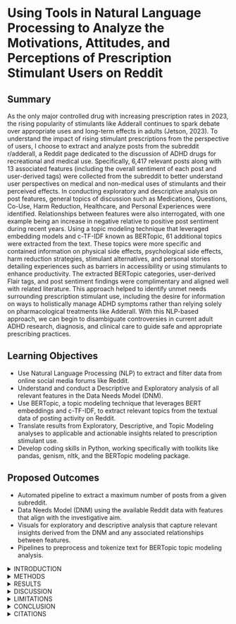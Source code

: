 # Using Tools in Natural Language Processing to Analyze the Motivations, Attitudes, and Perceptions of Prescription Stimulant Users on Reddit

## Summary

As the only major controlled drug with increasing prescription rates in 2023, the rising popularity of stimulants like Adderall continues to spark debate over appropriate uses and long-term effects in adults (Jetson, 2023). To understand the impact of rising stimulant prescriptions from the perspective of users, I choose to extract and analyze posts from the subreddit r/adderall, a Reddit page dedicated to the discussion of ADHD drugs for recreational and medical use. Specifically, 6,417 relevant posts along with 13 associated features (including the overall sentiment of each post and user-derived tags) were collected from the subreddit to better understand user perspectives on medical and non-medical uses of stimulants and their perceived effects. In conducting exploratory and descriptive analysis on post features, general topics of discussion such as Medications, Questions, Co-Use, Harm Reduction, Healthcare, and Personal Experiences were identified. Relationships between features were also interrogated, with one example being an increase in negative relative to positive post sentiment during recent years. Using a topic modeling technique that leveraged embedding models and c-TF-IDF known as BERTopic, 61 additional topics were extracted from the text. These topics were more specific and contained information on physical side effects, psychological side effects, harm reduction strategies, stimulant alternatives, and personal stories detailing experiences such as barriers in accessibility or using stimulants to enhance productivity. The extracted BERTopic categories, user-derived Flair tags, and post sentiment findings were complimentary and aligned well with related literature. This approach helped to identify unmet needs surrounding prescription stimulant use, including the desire for information on ways to holistically manage ADHD symptoms rather than relying solely on pharmacological treatments like Adderall. With this NLP-based approach, we can begin to disambiguate controversies in current adult ADHD research, diagnosis, and clinical care to guide safe and appropriate prescribing practices.

## Learning Objectives

* Use Natural Language Processing (NLP) to extract and filter data from online social media forums like Reddit.
* Understand and conduct a Descriptive and Exploratory analysis of all relevant features in the Data Needs Model (DNM).
* Use BERTopic, a topic modeling technique that leverages BERT embeddings and c-TF-IDF, to extract relevant topics from the textual data of posting activity on Reddit.
* Translate results from Exploratory, Descriptive, and Topic Modeling analyses to applicable and actionable insights related to prescription stimulant use.
* Develop coding skills in Python, working specifically with toolkits like pandas, genism, nltk, and the BERTopic modeling package. 

## Proposed Outcomes

* Automated pipeline to extract a maximum number of posts from a given subreddit.
* Data Needs Model (DNM) using the available Reddit data with features that align with the investigative aim.
* Visuals for exploratory and descriptive analysis that capture relevant insights derived from the DNM and any associated relationships between features. 
* Pipelines to preprocess and tokenize text for BERTopic topic modeling analysis.

<details>

<summary>INTRODUCTION</summary>

With the capacity to stimulate the central nervous system and cause excitation, elevated mood, and increased alertness, prescription stimulant use is expanding. While prescription stimulants can be used to enhance cognitive performance, suppress appetite for weight loss, or alleviate conditions like Attention Deficit Hyperactivity Disorder (ADHD) and narcolepsy, they also have the potential for non-medical use and abuse (Favrod-Coune, 2010). The rise of prescription stimulants for non-medical use is particularly apparent in college settings, where 61.7% report diverting their stimulant prescriptions and 36% believe stimulants like Adderall, are “not harmful” and can “make them smarter” (DeSantis, 2010). Though these accounts along with rising prescription rates have raised some alarm in the wake of a devastating opioid crisis, a protracted controversy surrounding the use and impact of these stimulants remains. On the other side of this debate, studies point to the high efficacy of stimulants when prescribed properly and interpret the rise in prescription rates as correcting for the underdiagnosis of conditions like ADHD (Abdelnour, 2022). Regardless of which interpretation is accurate, it is clear that prescription stimulant use is on the rise, increasing by 70% between 2011 and 2021 (Kim, 2023). 
	To better understand the impact of this rise, information from medical and non-medical users of stimulants is essential. However, since many are reluctant to divulge accounts of non-medical stimulant use due to stigma and legality issues, this kind of data is increasingly difficult to obtain. With surveys reporting the number of non-medical stimulant users on college campuses to be anywhere from 5% to 35%, alternative data sources are needed to help narrow this wide interval (Robitaille, 2018). As a quasi-anonymous and supportive space for users to divulge personal struggles or socially stigmatized experiences, social media sites like Reddit provide one possible solution to this data problem. With a 44% growth since 2020, Reddit has over 52 million daily active users, making it the 9th most popular social media app in the US with over 25% of US adults using the site (Dean, 2023). Reddit’s popularity is due in part to its subreddit structure which allows users to create separate groups known as subreddits based on shared interest or experience. The subreddit “r/adderall” was created on April 3, 2010, and is described as “a subreddit dedicated to discussing ADHD drugs for both recreational and medical uses” (Reddit Metrics, 2018). The explicit reference to both “recreational and medical use” combined with encouragement to post authentic and personally relevant experiences with stimulants provides a rich setting for the collection of insightful data. Furthermore, r/adderall has experienced a huge surge in membership since its creation which parallels the growing rate of stimulant use, rising from 14,960 in 2015 to 115,953 in 2023 (Robitaille, 2018). The personal and largely candid perspectives that posts from this subreddit provide make it an ideal source of information from which to investigate the different perspectives of stimulant users as well as their overall attitude and perception of effects. 
	With the rise of Natural Language Processing (NLP) tools, it is also becoming increasingly possible to extract themes, patterns, and sentiment from large corpora of text in relatively short periods of time. While transformer embeddings and clustering algorithms allow for the unsupervised extraction of relevant topics from unstructured text, tools like Valence Aware Dictionary and sEntiment Reasoner (VADAR) and Linguistic Inquiry and Word Count (LIWC) provide insight into the sentiment associated with each phrase or overall topic. Using NLP tools to uncover major themes, patterns, and sentiments from user activity in the r/adderall subreddit, firsthand perspectives on stimulant use and effects can be extracted to reveal novel insights. In identifying themes and associated sentiments surrounding medical and non-medical use of prescription stimulants, a more comprehensive picture of stimulant use can be created to inform next steps and identify areas requiring further investigation.

### History of Prescription Stimulants & Uses

When looking at the most common medical use cases for prescription stimulants, a study done by the Washington State Department of Health found that nearly 90% of all FDA-approved prescriptions (dispensed from 2012-2022) were used for ADHD treatment. Other medical uses, which together made up around 10% of cases, included sleep-wake disorders like narcolepsy and weight loss (Jetson, 2023). To understand how prescription stimulants became so commonly linked with ADHD, I conducted a brief literature search on reviews examining the history of prescription stimulants in conjunction with ADHD. In the early 1900s, most people did not accept ADHD as an actual disorder, claiming instead that it was an “abnormal defect” of moral control that described “high-grade feeble-minded” children (Martinez-Badia, 2015). However, in 1937, Charles Bradley accidentally discovered the potential use of Benzedrine (one of the first synthesized amphetamine stimulants) upon noticing that, rather than helping with this initial goal to alleviate headaches, it helped children instead with behavior and school performance (Bradley, 1937). Although ADHD was not recognized yet as a disorder (known then as “hyperkinetic impulsivity”), this finding set off the first wave of interest in stimulants, beginning with Adderall’s synthesis in 1960 and continuing with the discovery of Ritalin (the first methylphenidate stimulant) for “emotionally disturbed children” in 1963 (Conners, 1963). In response to the rising popularity of stimulants and their efficacy in alleviating ADHD symptoms, the Diagnostic and Statistical Manual (DSM) partially recognized ADHD for the first time as “disorders of hyperkinetic reaction of childhood or adolescence and organic brain syndrome” (2nd ed.; DSM–II; American Psychiatric Association, 1968). This acknowledgment would spark some of the first controversy around stimulants for the treatment of ADHD, with reports of heavily medicated school children invoking a worried skepticism that culminated in the Comprehensive Drug Abuse Prevention and Control Act of 1971, making stimulants like Ritalin and Adderall Schedule II drugs (Gabay, 2013). As the battle between skeptics and advocates continued, treatment for ADHD has become more and more widespread, although an updated American Academy of Pediatrics (AAP) cautioned that prescription stimulants should be combined “with appropriate management of a child’s environment and curriculum” (Colson, 1997). Since then, several popular prescription stimulants have risen in popularity and are described in more detail in Table 1. 

<img src="images/table1.png?raw=true"/>

While many other medications contain the same active ingredients as those listed in Table 1, this investigation will focus on the four most popular prescription stimulant medications, including Adderall XR, Adderall IR, Vyvanse, and Ritalin. 

### Attention Deficit Hyperactivity Disorder (ADHD)

With ADHD as the driving force behind most stimulant prescriptions, it’s important to understand its prevalence and history within the general population. As a common neurodevelopmental disorder, ADHD occurs in approximately 5-7.2% of children and 2.5-6.7% of adults, serving as a possible precursor to psychiatric conditions like depression anxiety or addiction as well as conditions like obesity (Sibley, 2023; Abdelnour, 2022). Like the rise in stimulant prescriptions, the prevalence of ADHD diagnoses has grown, rising from 6.1% to 10.2% from 1997 to 2016 according to national population surveys (Abdelnour, 2022). While some worry that ADHD is over-diagnosed and consequently over-prescribed, studies have shown that those who struggle with ADHD are helped immensely by prescription stimulants which are effective in up to 70% of cases (Jensen, 2007).

### Research on Adult ADHD

It’s also important to note ADHD’s gradual transition from a childhood and adolescent disorder to a lifelong condition which requires a separate set of treatment protocols given that adult care is very different from pediatric care. Unfortunately, knowledge about and support for research on adult ADHD is lagging with just under 5.5 million in active funding compared to the 42 million in funding for pediatric ADHD. Compared to depression which has only a slightly higher population prevalence than ADHD, research funds for depression are greater by nearly 10-fold (Sibley, 2023). Together, these findings suggest that adult ADHD requires additional research and funding to inform treatment using both pharmacological and non-pharmacological approaches. The growing recognition of ADHD in adults in conjunction with prescription increases raise questions about current adult ADHD research, diagnosis, and clinical care. The development of clinical recommendations for clinicians to better diagnose and treat adults with ADHD as well as guidelines for patients to manage ADHD symptoms will be critical in guiding safe and appropriate prescribing. 

### Non-Medical Uses of Prescription Stimulants

While cases of non-medical prescription stimulant use had prompted some research in the past, a 2016 paper covered by various popular news agencies played a major role in bringing these concerns to light and inspiring additional research. In this paper, emergency room data from 2006-2011 suggested that emergency department visits related to prescription stimulant use in adults increased markedly despite prescription trends remaining the same. Specifically, non-medical use increased by 67% and associated ED visits went up by 156% in adults. Furthermore, the primary source of these stimulants seemed to be coming from friends or relatives, suggesting that prescribed stimulants were often diverted (Chen, 2016). Indeed, many college-age students report diverting prescribed medications, with around half diverting their prescriptions according to one study (Kinnman, 2017). When examining the motivations for these diversions, studies suggest that students tend to overestimate the cognitive benefits of stimulants while underestimating or discounting risks, believing that prescription stimulants are much safer than illicit drugs (Kinnman, 2017; DeSantis, 2010; Lueck, 2020). College students often report using prescription stimulants to help meet specific academic standards and demands, believing stimulants increase concentration and alertness, and also help with studying (Lueck, 2020). There are a few papers that attempted to measure the impact of stimulants on cognitive function and problem-solving capabilities of medically prescribed and non-prescribed participants. In one randomized double-blinded trial conducted on non-prescribed users, researchers found that prescription stimulants increased motivation to perform a given task but often decreased the quality of effort when executing the task (Bowman, 2023). The underestimation of risk combined with conflicting points on the benefits of Adderall for focus motivates the need for a better understanding of user perspective and experience to inform appropriate care.

### Reported Side-Effects of Prescription Stimulants

Compared to cocaine or methamphetamine, the kinetics of amphetamine stimulants are less rewarding because they have a slower rate of reuptake in the brain (Heal, 2013). However, long-term use of stimulants, even when prescribed by a doctor, can lead to tolerance which requires higher or more frequent doses and increases the potential for substance abuse. If addiction to prescription stimulants occurs, a person may be vulnerable to symptoms like fatigue, depression, and sleep problems in the case of withdrawal (National Institute on Drug Abuse, 2018). In 2007, warning labels on prescription stimulant medications for ADHD were also updated to include risks for adverse cardiovascular events and psychiatric symptoms like delusional thinking or mania (U.S Food and Drug Administration, 2011). Indeed, a fair number of articles have reported adverse cardiovascular events, particularly in adults (Lewares, 2023; Tadrous, 2021; Sichilima, 2009; Torres-Acosta, 2020). Adderall XR was even withdrawn from the Canadian market in February of 2005 due to concerns of possible cardiotoxicity and cerebral vascular events in a small number of individuals who had taken the medication (Cheng, 2007). After appealing the decision, the committee concluded it was “biologically plausible” that stimulants increased the risk of adverse cardiovascular events, but methodologically weak analyses and inconclusive proof suggested that it should be reinstated on the market with a revised cautionary label (Kondro, 2005). While there are many side effects associated with these prescription stimulants, the most common include decreased appetite, trouble sleeping, and headaches (Fredriksen, 2014). Depression or anxiety can also result in cases of addiction along with psychosis, anger, paranoia, and gastrointestinal issues. Behavioral therapies can be effective not only in helping people stop abusing stimulants but also in managing ongoing prescription use and associated side effects (National Institute on Drug Abuse, 2018). 

### Recent Trends in Prescription Stimulant Use

Along with a brief history, medical and non-medical uses, and side effects of prescription stimulants, it's important to understand how documented prescription stimulant use has changed over time and whether specific demographic groups are affected. While it is difficult to find data to track the activity of non-medical stimulant users, the CDC analyzed MarketScan commercial claims to describe trends in prescription stimulant fills before and during the COVID-19 pandemic (2016-2021). In their report, the CDC noted that the percentage of enrollees with one or more prescription stimulant fills increased from 3.6% in 2016 to 4.1% in 2021. However, from 2020-2021, the percentage of females aged 15-44 and males aged 25-44 with prescription stimulant fills increased by more than 10% (Danielson, 2023). Since most of these prescriptions were matched with ADHD diagnosis codes, the CDC discussed a few different theories that could explain this phenomenon. The first explanation centered around the historical and incorrect definition of ADHD being a childhood disorder that was more common among boys. Now that ADHD is increasingly being recognized as a lifelong condition that might be underdiagnosed and undertreated in both girls and young adults, these changes may have contributed to the steady rise and spike in stimulant prescriptions during 2021. Another theory emphasizes the COVID-19 pandemic which may have exacerbated ADHD symptoms due to associated stress, depression, and/or anxiety. The increase in prescriptions and diagnoses could also be partially due to the expansion of telehealth services during the COVID-19 pandemic which were given a temporary allowance to prescribe virtually, making it much easier for people to obtain prescription stimulants (Prescribing controlled substances via telehealth, 2023).  In October of 2022, the U.S. Food and Drug Administration (FDA) formally announced a shortage of Adderall with very little explanation and a massive gap in available manufacturing reporting information (Weiss, 2023). This ongoing shortage combined with the 2021 surge in prescription rates and controversy over use cases motivates the need to understand user perspectives surrounding medical and non-medical uses and the impact of prescription stimulants. 

</details>

<details>

<summary>METHODS</summary>

### Data Needs Model

Following a Data Quality (DQ) assessment framework proposed by Diaz et al. (2019), my aim to identify major themes and associated sentiments in the subreddit r/adderall was mapped to an analytical design. Specifically, all extractable measures available through the Reddit API were examined to determine whether they could be used to answer my research question. Based on this analysis, a Data Needs Model (DNM) was developed that incorporated features that were relevant to my investigative aim and defined an ideal dataset. While the process of constructing the DNM was iterative based on the quality and quantity of extracted data, it created a systematic process from which the data could be saved to an accessible tabular format. During the process of defining the DNM, the format was designed to be in 3rd normal form (Tidy Data) which meant that each variable was in one column only, each observation was in its separate row, and related variables could be linked together. The finalized version of the DNM was a single table with each row representing a given post and each column representing the extracted feature of a given post. The name of each feature along with its data type and description is given in Table 2 below.

<img src="images/table2.png?raw=true"/>

The final DNM design given above was produced only after many iterations and some of the included variables were added later after preprocessing. As one example, the “Sentiment” feature was created after data extraction/filtering by applying the VADER sentiment analysis tool in Python to the “Text” feature. The “Rising,” “Top,” “New,” “Controversial,” and “Hot” features on the other hand were all sorting categories required by the Python Reddit API Wrapper (PRAW) to extract posts from the r/adderall subreddit. Figure 1 given below shows the layout of these features on a webpage. 

<img src="images/figure1.png?raw=true"/>

On the right-hand side of Figure 1, a description of the subreddit is posted along with the name of the subreddit (r/adderall), the total number of members (~116,000), and the number of members currently online (66). On the left-hand side of the page, users can view posts and affiliated comments which can be sorted according to the five different sorting categories: top posts, new posts, rising posts, hot posts, and controversial posts. When a user clicks on a given post, they have the option to give the post an “upvote” (like) or a “downvote” (dislike). Posts with a higher ratio of upvotes to downvotes are more likely to become ‘top’, ‘hot’, or ‘rising’ posts while posts with a mixture of upvotes and downvotes are more likely to be labeled as ‘controversial.’ Posts can also be sorted according to the date posted using the ‘new’ filter. While each post has a ‘text’ attribute (a longer description that makes up the main content), Reddit provides an optional feature for posts to be tagged with an attribute known as a Flair. Similar to a hashtag, a flair is a category that the user creates to describe their post. Examples of flairs include Questions, Announcements, Healthcare, or a specific medication (eg Adderall, Ritalin, Vyvanse… etc.). 

Using PRAW, features were extracted from each post based on the DNM requirements and saved to a tabular format using pandas. Because Reddit sets a limit on the number of extractable posts, only the top 1000 posts from each of the five sorting categories (top, rising, hot, controversial, new) were saved. Since subreddits are also monitored by moderators who can remove offensive or unrelated posts, the number of posts extracted from each sorting category was less than 1000 and resulted in a total of 1,992 extracted posts once duplicates were filtered. To more posts for topic analysis, I discovered a keyword search function on the API which I used to extract an additional 5,260 posts by filtering for the maximum number of posts containing the top 1-200 most common dictionary words. In total, this search process resulted in 6,452 posts which were used for further descriptive, exploratory, and BERTopic analyses.

After the data was successfully extracted, descriptive analysis was conducted on each feature to assess data quality, filter any unrelated posts, and iteratively improve the DNM design to inform next steps in topic modeling and sentiment analysis. Using the vaderSentiment SentimentIntensityAnalyzer tool in Python, the overall sentiment was calculated for each post text and added to the DNM as an additional feature (see Table 1). Exploratory analysis was also conducted to interrogate any pertinent relationships between features in the DNM. 

Before performing topic analysis, the text underwent preprocessing which consisted of four major steps: cleaning (to remove punctuation, newline characters, etc.), tokenization (breaking down sentences), removal of stop words, and lemmatization. Once preprocessing was completed, I used a topic modeling Python library known as BERTopic to identify topics from the preprocessed text of posts. Combining both transformer embeddings and clustering model algorithms, BERTopic finds a vector representation for each post (known as an embedding) and then uses UMAP dimensionality reduction to maintain the local and global structure of the data while also reducing dimensionality and clustering embeddings. After assigning each post in the set to a cluster, it then retrieves the topic representation using a class-based TF-IDF (c-TF-IDF) where it selects words with the highest c-TF-IDF score to represent that given topic. While many different tools can be used to perform topic analysis in unstructured textual data, BERTopic was selected because it had significantly more success at identifying semantically relevant topics in social media data than other methods like Latent Dirichlet Allocation (LDA). Its ability to increase the coherence among terms for the same topic while removing irrelevant terms and increase the topic representation by removing synonyms and variations of the same word allows it to perform well on the Reddit dataset. 
Using the default BERTopic model parameters (n_neighbors=15, n_components=5, min_dist=0, metric=’cosine’, random_state=100), a UMAP model and BERTopic model were initiated and run using the preprocessed text of each post. Once major groupings were identified, I compared these results to the themes identified through the ‘Topic’ and ‘Flair’ features and also to the findings gleaned from my review of the literature to ensure proper evaluation. I also read keywords and subsets of posts from each topic to better understand what distinguished a given topic and labeled topics accordingly.

</details>

<details>

<summary>RESULTS</summary>

### Descriptive & Exploratory Analysis

Once the raw data was extracted via DNM specifications and converted to tabular format, each feature was examined, visualized, and filtered. With the aim of understanding and categorizing the experiences of individuals using stimulants for medical and non-medical purposes, some questions that guided the descriptive and exploratory portion of the analysis are listed below.

* How many authors are active in the data and how often do they post? How often do users engage with posts via commenting and how do users react (likes vs dislikes)? Are these reactions correlated with sentiment?
* What are the major categories among posts tagged with user-labeled Flairs? Is there a correlation between specific categories and the number of comments, year, sentiment, or likes/dislikes?

### Flair and Topic Features

The “Flair” feature was important to this analysis because it provided information on the alleged category of the given post. While some posts did not have a Flair tag, posts that did could be analyzed to determine how users chose to categorize the content of their posts. Serving as a partial proxy for a post theme, Flairs were compared to topics identified via BERTopic during evaluation to identify any overlapping topics. The Flair feature also made it easier to identify and filter any posts with categories that were unrelated to the investigative aim. For example, Flairs related to Humor/Entertainment (e.g. Joke, Humor, Dick Measuring Contest, Fuck No) or general posting rules (e.g. Megathread) are irrelevant and were therefore removed, leaving 6,417 out of 6,452 posts remaining. In this filtered set, 670 were not assigned a Flair (labeled as “Other”) while the remaining 5,747 were tagged with 1 out of 30 possible Flair categories created by users. During a qualitative analysis of posts within each Flair category, I discovered that many Flairs were similar to one another and could be combined into a broader category. As one example, the Flairs “Rave,” “Rant,” and “Too Personal” all contained detailed descriptions of user experiences with stimulants, leading me to condense them into a broader topic which I labeled “Personal_Experiences.” After repeating this process for each Flair, I was left with 10 broader categories which were added to the DNM as the “Topic” feature. The relationship between Flairs and Topxics along with the number of posts in each category is given in Table 3. 

<img src="images/table3.png?raw=true"/>

While the Topic and Flair categories help provide a general overview of user discussion, for example, asking questions or inquiring about healthcare, it is difficult to extract insightful information due to the broadness of the categories. Furthermore, the significant number of posts not tagged with Flairs limits the generalizability of topic categories and makes further thematic analysis like BERTopic and dimensionality reduction necessary. Despite these limitations, topics like “Co_Use,” “Harm_Reduction,” “Personal_Experience” “Healthcare,” and “Supplementation” do yield more unique and specific insights into user perspectives. Based on these topics, I concluded that many users are interested in supplementation, are using other substances along with stimulants, have questions and/or comments on healthcare, are eager to tell their personal stories, and are interested in lessening the negative consequences associated with stimulant use. Many posts have also been tagged as questions, suggesting that users are often coming to the site for advice or input. As the Topic category with the most posts, I found the Medication category particularly interesting because it contained so many different references to medications besides Adderall. However, when plotting the frequency of each medication type as shown in Figure 2, I noticed that 6/10 medications were tagged in less than 5 posts (with over half referencing only 1 post), while only 3 medications had a post count over 100. This suggests that, while some users are interested in learning about different brands of stimulants, the majority are interested in Adderall XR, Adderall IR, and Vyvanse.  

<img src="images/figure2.png?raw=true"/>

Since IR (an immediate-release form lasting 5-8 hours) and XR (an extended-release form lasting 10-12 hours) are often interchanged when clinicians are experimenting with prescription doses for a given patient, the distinction between the two makes sense. There is also speculation that, because Adderall IR has a quicker mechanism of action and lasts for a shorter amount of time, it is easier to abuse which would be interesting to check when comparing topics and sentiments between the two groups (Swanson, 2005). The popularity of the “Vyvanse” Flair also makes sense given that Vyvanse uses lisdexamfetamine as a prodrug which means it must get converted to an active form in the body before having any effects, reducing side effects while also lasting for a longer period of time (Goodman, 2010). Vyvanse is also one of the few FDA-approved drugs for the treatment of moderate to severe Binge Eating Disorder (BED) which, given the rise in disordered eating, aligns with current events (Fornaro, 2016). Checking for topics associated with disordered eating in downstream analyses would provide more insight into this hypothesis and will be discussed in later sections. 

### Sorting Category Features (Top, Rising, Controversial, New, Hot)
To understand the distribution of sorting categories among posts, I used Python to count the number of posts that contained every possible combination of sorting categories (with 5 categories, there were 2^5=32 possible combinations). While some posts contained only one sorting category, for example, 160 posts contained the Controversial category only while 26 contained the Top category only, the vast majority (6,318 posts total) contained combinations categories. The most popular of these combinations were posts that were both Rising and Controversial (1,089) and posts that contained all five of the sorting categories (3,675). Since over half contained all five sorting categories, I concluded that this feature may not be the best way to distinguish between the content of posts. However, I did find it interesting that the Controversial category was the most popular sorting category and was commonly combined with the Rising category, indicating that recently popular discussion was often mixed in terms of post reactions and opinions on a given topic. For a detailed breakdown of each combination of categories and post frequencies, see Appendix A.

### Date and Author Features 
To understand the distribution of authors among extracted posts, I was curious to see how many authors had recurrent posting activity, possibly indicating a stronger social network as opposed to one-time comments or questions. Since the number of unique authors in the set of 6,417 posts was 4,546, I concluded that, while some authors posted more than once, the majority of users were one-time posters. For the authors that did post more than once, I plotted the distribution of their posts (shown in Figure 3 below) and found that most authors posting more than once did so 2-4 times (712 authors) while only 71 authors posted over 5 times (though the maximum posts made by one author was 37). 

<img src="images/figure3.png?raw=true"/>

While it would be interesting to construct timelines for authors who did post a significant number of times (say over 20), the main takeaway indicated that the activity was more geared towards quick, one-time interactions between users.  
When looking at the distribution of dates for each post, I hypothesized that the number of posts would increase with the recency of the year due to the higher availability of new posts and Reddit growth. However, while the distribution of posts by year (Figure 4) shows a large and sustained increase in activity after 2015, the most significant peak in activity was the spike in 2020, after which there seems to be a sharp and sustained decrease from 2021-2023.

<img src="images/figure4.png?raw=true"/>

The rise in discussion after 2015 could be due to the increase in publicity after the Chen et al. (2016) study which documented the rise in Adderall-related ER visits and was reported by several popular media sources like NPR. The peak in 2020 is also supported by Reddit growth statistics which document a large jump from 36 million daily active users in 2019-2020 to 52 million in 2020-2021 (Turner, 2022). With the COVID-19 pandemic shutting down most in-person activities, many people spent more time on social media during the lockdown, which may explain the sharp peak in activity (Cho, 2023). Another possible explanation could be the rampant rise in stimulant prescriptions during 2020-2021, reported by the CDC to be 10% from 2020 to 2021 (Danielson, 2023). 

### UpVotes and Sentiment Features 
Since the Upvotes feature measured the ratio of post likes to dislikes while Sentiment quantified the overall positivity, negativity, or neutrality of a given post, both features were helpful in understanding the attitudes of users and could be visualized by Year or by Topic. In looking at the ratio of upvotes to downvotes in each post, the distribution in Figure 5 indicates that the majority contain upvotes only (ratio=1), suggesting that most posts were received well by the subreddit community. However, a small number of posts (around 200) contained mixed ratios of upvotes to downvotes (ratio=0.5-0.6), suggesting that there is some disagreement on the information presented in the subreddit. However, because this number is small compared to the posts with a ratio of 1, I concluded that these posts did not undermine the analysis and could be included in the results. In future work however, it would be interesting to investigate whether posts with a mixed number of upvotes and downvotes discussed different topics, indicating specific points of controversy within the thread.

<img src="images/figure5.png?raw=true"/>

Like the upvote feature, there were significantly more posts with positive sentiment (above 0) than negative sentiment (below 0). However, the spread of sentiment values was much wider than the spread of upvote ratios (Figure 6), and a large portion of posts contained neither positive nor negative leaning sentiment. Since questions and informational posts are often more neutral in terms of sentiment, along with personal stories which tend to include a range of emotional language, this could explain the large number of posts with neutral sentiment. 

<img src="images/figure6.png?raw=true"/>

When looking at the negative and positive sentiment distribution within each Topic category as shown in Figure 7, there do not seem to be any large differences since, for the most part, the ratio of positive to negative sentiment is around 3-1 regardless of the Topic category. However, topics where the ratio is closer to 2-1 were “Personal Experience,” “Harm Reduction,” “Healthcare,” and “Co_Use” suggesting that these topics might have slightly more associated negative sentiment. 

<img src="images/figure7.png?raw=true"/>

Looking at the proportion of negative to positive sentiment by year (Figure 8), I was struck by the fact that the year 2023 had one of the lowest proportions of positive relative to negative sentiment compared to past years. One possible reason for this could be due to the Adderall shortage, first announced by the FDA in the fall of 2022. As the shortage continues over a year later, surveys have indicated that many patients struggle to fill prescriptions, illustrating a direct consequence of the shortage and also a growing black market online (Weiss, 2023). With these relatively new barriers to access, it makes sense that discussion would contain more dissatisfaction and negativity. 

<img src="images/figure8.png?raw=true"/>

### Comments Feature
The final relevant feature aside from the text of the extracted post (explored during BERTopic analysis) was the total number of comments made on a given post. My assumption was that a greater number of comments would indicate greater interest in a given Topic. The distribution of Comments is given in the Figure 9 boxplot and suggests that, while the average total number of comments is only around 18, there is a relatively large number of posts with comments residing far outside the interquartile range and skewing the plot. This large subset of posts with an unusually high number of comments could indicate that the content in these posts sparked particularly prominent discussion and should be investigated further. 

<img src="images/figure9.png?raw=true"/>

### BERTopic Modeling Analysis
Using the BERTopic parameters described in the methods section, 61 topics were extracted from the set of 6,417 posts. Because there is already a feature in the DNM that I have referred to as the Topic feature, I will refer to these topics moving forward as “BERTopic topics” to distinguish between the two. When BERTopic was run on the preprocessed dataset, it generated a set of BERTopic topics where each topic was distinguished by a list of its most relevant terms (Appendix B). For each post, BERTopic generates probabilities of that post belonging to each of the generated BERTopic topics. For example, a post could have a 20% chance of belonging to BERTopic topic 1, a 10% chance of belonging to BERTopic topic 10, and an 80% chance of belonging to BERTopic topic 3. Based on these probabilities, BERTopic selects the most likely candidate which, using the previous example, would be topic 3 (with the highest probability). With this process, some posts were categorized as “outliers” because they did not seem to fit any of the generated topic labels. In the analysis, 2,968 out of the 6,417 posts were never assigned a topic and were therefore considered to be outliers. To investigate this phenomenon, I compared the number of posts in the BERTopic categorized vs uncategorized data to the post frequency for each of the 10 Topic categories. This comparison is given in Figure 10 with blue bars denoting the posts that were categorized into 1 of 61 BERTopic topics and orange bars denoting the posts that were not categorized into any BERTopic topic. 

<img src="images/figure10.png?raw=true"/>

From this plot, we can see that the number of posts in each Topic were comparable between categorized and uncategorized data, suggesting that no Topic category was ignored during the BERTopic analysis. Though the results would be more robust if all posts were categorized, I choose to continue with the analysis of the 3,449 categorized posts in the hopes that I would still be able to extract some specific insights into behavior that might not be otherwise attainable though Flair tags or literature searches.  
For the posts assigned to a BERTopic topic, I wanted to see which BERTopic topics were the largest and also whether any topics were skewed towards positive or negative sentiment. To visualize these properties across all BERTopic topics, I plotted the number of posts assigned to each topic (0-61) and colored each bar by the proportion of sentiment assigned to each post (red for negative and blue for positive), the results of which are shown in Figure 11.

<img src="images/figure11.png?raw=true"/>

The plot above indicates that BERTopic topics are ordered by the number of posts they represent, with BERTopic 0 representing the largest topic by far. While most topics have a roughly equal distribution of positive and negative sentiment, there were a few BERTopics topics with skewed sentiment proportions. BERTopic topics with higher levels of positive sentiment included topics 46, 59, 36, 12, and 13 while BERTopic topics with higher levels of negative sentiment included topics 55, 33, 16, 28, and 30. To understand the general content of these topics, I extracted the top keywords for each topic and recorded them in Table 4 below.

<img src="images/table4.png?raw=true"/>

Based on topic keywords which contained higher proportions of negative sentiment, it seemed like much of this negativity was related to unwanted side effects of Adderall. For example, headaches (topic 30) and dry mouth (topic 16) are both common negative side effects of stimulants. The literature also indicates cases of stimulants causing problems with blood circulation known as the Raynaud phenomenon which is supported by topic 28 (Dextroamphetamine And Amphetamine (Oral Route) Precautions, 2023). The BERTopic topic with the highest level of negative sentiment by far was topic 55 which seems to center around menstrual cycles, suggesting that stimulants may have a negative impact on women's reproductive health. Interestingly, the BERTopic with the highest proportion of positive sentiment centered around tyrosine, an amino acid that some speculate can be an effective alternative treatment for ADHD (Steenbergen, 2015). BERTopic Topic 12 was another positive topic that centered around the discussion of stimulant alternatives, in this case, supplements like magnesium or other vitamins. Other BERTopics Topics with high levels of positive sentiment included those discussing the use of stimulants for productivity (topic 59), the euphoric feelings induced by stimulants (topic 36), and the use of short breaks from stimulants to decrease tolerance (topic 13).
For a list of the top 10 keywords associated with each of the 61 BERTopic Topics, see Appendix C. Because so many topics were extracted, I chose to visualize intertopic distances to see if any overarching themes might relate groups of topics together. Based on these distances as shown in the plot below, I choose to categorize the 61 topics into 10 broader categories which I will refer to as Themes.

<img src="images/figure12.png?raw=true"/>

Within each theme, I manually labeled the set of contributing BERTopic topics to determine whether or not these groupings made sense and could be assigned an overarching label. The results of this manual annotation, including the label for each of the 10 themes along with a more detailed description of the included BERTopic topics are given in Table 5.

<img src="images/table5-1.png?raw=true"/>
<img src="images/table5-2.png?raw=true"/>

While some groupings make sense (e.g. Sleep Theme containing the two topics focusing on posts discussing falling asleep and dreaming on stimulants), there are others I would not have expected to be grouped together. For example, the first Group (General Effects) seemed unnecessarily large and could have been separated instead into “Co-Use,” “Discussion of Stimulant Types,” and “Side Effects.” I was also unsure of why BERTopic topic 31 (co-using with alcohol in Group 3) was not closer to the other topics discussing co-use in Group 1 (e.g. nicotine, caffeine…etc.). One possible reason behind these unexpected groupings could simply be the fact that later BERTopic topics (20-61) are much smaller than earlier topics (1-20) sometimes containing as few as 10 posts. Because these later topics refer to such a small number of posts, their content may be less relevant and should be considered with greater skepticism. 
To compare BERTopic topics with Topic feature categories, I visualized the distribution of BERTopic topics colored by the ten possible Topic categories (Figure 13) as shown below.

<img src="images/figure13.png?raw=true"/>

One group of topics that stood out from this plot were topics 6, 32, and 35 since most of their posts were also tagged with the Healthcare Topic category. When checking the keywords for these topics (see Appendix B), all three seemed to touch on a specific detail of obtaining prescription stimulants through the healthcare system. For example, while topic 6 focused on obtaining refills, topic 32 discussed costs and insurance coverage while topic 35 centered around the types of healthcare prescribers. The three topics also clustered together in the intertopic distance map (Figure 11) to form Group 6 which I labeled as the “Healthcare” Theme based on keywords and associated posts. The alignment of the Healthcare Topic category with specific BERTopics topics suggests that BERTopic assigned posts correctly and with semantic relevance. Posts with the Supplementation Topic category were also concentrated specifically in topics 12, 46, and 61 which, from looking at top keywords, contain words like magnesium, vitamin, supplement, oxide, cytomel, tyrosine, and arginine. Since most of these keywords are related to various forms of supplementation, I concluded that these topics also align well with the relevant Topic category (Supplementation). While the Medication Topic category was high in topic 0 which makes sense considering that topic 0 was centered specifically around the use of Vyvanse, I was surprised at how many BERTopic topics contained posts tagged with the Co-Use. Since only 243 of 5,747 tagged posts were tagged specifically with the Co-Use category (Table 3), its heavy representation in BERTopic categorized posts suggests the importance of co-use as a relevant theme in the data. 

</details>

<details>

<summary>DISCUSSION</summary>

The purpose of this investigation was to identify, uncover, and describe relevant themes, patterns, and sentiment in the subreddit r/adderall to better understand user perspectives around medical and non-medical stimulant use and effects. Using NLP, a total of 6,417 posts and associated features were extracted from the subreddit, some of which were tagged with user-labeled categories known as Flairs. 

From looking at the type and distribution of Flair categories, the majority of discussion seemed to be centered around specific medications, the most popular of which included Adderall XR, Adderall IR, Vyvanse, and Ritalin (Figure 2), along with general discussion and questions. Smaller but relevant topics of conversation included discussion around supplementation, harm reduction, co-use, personal stories, and navigating the healthcare system to obtain prescription stimulants (Table 3). Since most users posted less than 5 times with a median of 1 post, I concluded that the subreddit was geared more towards general one-time inquiries rather than repeated user interactions. However, because no comments were extracted for analysis, this claim is limited since users could have been more active in comments. There was also a small subset of users who posted on the forum many times, with the maximum number of posts made by one author reaching a total of 37 (Figure 3). While these authors were outliers in terms of posting, it would be interesting to construct activity timelines to see whether their posting content changed depending on the time and interactions with other users, similar to the timelines constructed in Sarker et al. (2022). 

When looking at the overall sentiment of each post by year (Figure 8), it was interesting to note that the most recent year (2023) had the highest proportion of negative sentiment relative to positive sentiment, possibly indicating a growing skepticism surrounding the use of prescription stimulants (Figure 8). This may have been affected by the Adderall shortage announced by the FDA in 2022 and continuing into 2023, making it more difficult for patients to fill prescriptions and fueling a growing black market demand (Weiss, 2023). These controversies and skepticism are highlighted when proportions of positive and negative sentiment are organized by Topic (Figure 7) which shows relatively high proportions of negative sentiment relative to positive sentiment (though there is still significantly more positive sentiment in all Topic categories). In any case, these findings suggest that user sentiment is relatively mixed with higher proportions of negative sentiment in more recent years.
Using BERTopic to conduct unsupervised topic analysis on the set of 6,417 posts, a total of 61 topics were extracted. Similar to the high number of posts tagged by Flairs as discussing medications, the largest topic extracted (topic 0) was centered specifically around the discussion of Vyvanse (Figure 11). Though Adderall is generally thought to be the most widely used and known stimulant brand, this finding suggests that Vyvanse is rising in popularity. With the COVID-19 pandemic profoundly impacting the prevalence of disordered eating, particularly for adolescents and young adults, Vyvanse’s popularity could be attributed to the surge in eating disorders since it is one of the few FDA-approved drugs for BED (Freizinger, 2022). The association between prescription stimulant use, nutrition, and disordered eating is explored in many of the extracted BERTopic topics where users frequently discuss weight loss, weight gain, binge eating, and appetite (topic 1) as well as discomfort in the stomach and bowel regions (topics 20, 43, and 47). With nutrition and disordered eating discussed in a significant number of posts, it would be valuable to explore the connection between prescription stimulants and healthy/disordered eating in more detail during future investigations. Many of these posts were also tagged as questions, suggesting that users were unsure of how to achieve healthy nutritional habits when taking prescription stimulants, something that could be incorporated into treatment. 

While many BERTopic topics focused on physical side effects which aligned well with the literature (including but not limited to headaches, joint pain, loss of circulation, dry mouth, and temperature fluctuations), the most prominent side effects centered around cardiovascular and heart rate concerns (topic 5). Cardiovascular risk has also been a topic of concern in the literature, with one 2012 review noting that, while 6/7 studies for children and adolescents did not show any association between stimulant use and adverse cardiovascular outcomes, 2/3 studies in adults did (Westover, 2012). In more recent findings, one cohort study of 6,457 older adults initiating stimulant use matched with adults who did not initiate stimulant use found stimulant users to be associated with a 40% increase in cardiovascular outcomes (Tadrous, 2021). These findings suggest not only that more safety guidelines should be discussed with adults seeking prescriptions for long-term use, but also that more research should be done to determine which specific populations are at greater risk. Some other important side effects that were discussed on the subreddit but minimally investigated in the literature included effects on menstrual cycle (topic 55), sex drive (topic 11), and sleep (topics 4 and 45). Since the effect of stimulants on sexual health has only recently been investigated in the literature, with Aliakbari et al. (2022) reporting that long-term use of Ritalin can have negative effects on sperm parameters, more detailed investigation into these topics will be helpful in informing patient-centered solutions and improving health outcomes. 

Some interesting comparisons can be made when considering those BERTopic topics focused on obtaining prescription stimulants within the healthcare system versus those discussing alternative solutions. When looking at the discussion around alternative solutions, both related BERTopic topics (topics 38 and 39) discuss how to obtain Adderall while traveling abroad and also describe obtaining Adderall from friends. Since many of these posts express distress over the thought of not having access to Adderall, it seems important for healthcare providers to incorporate alternative techniques or substances to use when access is limited. Indeed, this is the main focus of BERTopic 39, where many users express frustration that there is no alternative to Adderall as shown in the excerpts below:

“anything else come close to the current effects of adderall? prescriptions that the public isn't aware of? this drug was a miracle in many situations but can't seem to get ahold of anymore. any solid alternatives?”

“look i took adderall a couple times in my life just to get through university finals. i really wanted to see the effects of the drugs. and man o man i get it’s strong and i kinda sympathize for people who need this to function. i don’t want to be one of those guys who asks friends for their prescription and such. but could anyone find a natural stimulate like adderall. just something over the counter that could give me anything similar to addy. thanks” 

This desire is similarly reflected through BERTopics 12 and 46, which discuss the efficacy of various supplements and tyrosine’s possible use as a stimulant alternative. While topics 6, 32, and 35 were all focused on how to obtain prescription stimulants within the healthcare system (e.g. obtaining insurance coverage or switching to a new prescriber), the distress of users was similarly reflected in many of these posts. Rather than discussing alternatives as done in topics 38 and 39, these posts (particularly in topic 6) contained more expressions of frustration and distress in not being able to obtain refills due to shortages:

“i feel unmotivated. i don't know when it will be back in stock. been on it for almost a year, today was the first time i've gone without it. i called cvs this morning and they sent me to voicemail. what can i do?”

The similar levels of distress felt by patients with limited access to prescription stimulants suggest that more resources are needed to educate patients on alternative ways to manage symptoms when prescription stimulants are unavailable.

The distress felt by users around a limited prescription stimulant supply leads into another commonly observed set of BERTopic topics relating to psychological side effects and addiction. While topic 42 focused primarily on personal stories of users who were or are currently addicted to prescription stimulants, topics 8 and 48 discussed feelings of anxiety while topic 10 focused on feelings of depression. While some users claimed that stimulants had reduced feelings of anxiety or depression, other users admitted that these feelings came back after stopping Adderall or after building up a tolerance. One method users discussed as a way to cope with the addictive potential of stimulants was by scheduling breaks into their dosing routine. For example, some users would take either weekends off or a couple of days off each month to reduce the build-up of tolerance and protect against addiction. While there were mixed reactions to this strategy, its popularity in multiple BERTopic topics (13 and 21) suggests that it should at least be considered by clinicians as a potentially viable way to assist in managing care. 

In contrast to the users who sought alternatives to prescription stimulants, there was also a large group of users who discussed combining stimulants with other substances. The three main substances that users mentioned alongside stimulants were alcohol (topic 31), nicotine (topic 23), and caffeine (topic 25), with nicotine being the most popularly mentioned and caffeine following closely behind. Users also expressed concern about exercising on stimulants (topic 51), with personal stories documenting chest pain, nausea, and increased heart rates, something which should also be addressed by clinicians when managing patient care. Understanding what leads users to co-use (for example, to cope with side effects or due to an underlying substance use disorder) and whether this differs depending on the substance type (nicotine vs alcohol vs caffeine) would be interesting to examine in more detail during future investigations.

As complementary data to support the literature investigating the use of prescription stimulants to enhance focus or academic achievement, BERTopic topics 18, 15, 52, 24, 57, 58, 59, 56 all to some extent discuss the use of stimulants for focus and productivity. However, interestingly enough, these posts are often split between those who view stimulants as the panacea for all productivity issues and those who express frustration over the tendency to hyper-focus on irrelevant tasks while taking stimulants as shown in the excerpts below. 

"it's like the world shakes less, and is smoother. my working memory doubles and the material in my old college textbooks that i got before dropping out make crystal clear sense. what's wrong with me?"

“i'm a newly diagnosed add person taking 30mg adderall ir twice a day. i love it. it really helps. i'm looking for advice on how to focus my focus. i find myself spending hours hyper-focusing on some pretty inconsequential things and suddenly the sun is falling and i really haven't accomplished much. i've only been on this dose for five days. is this focused distraction something that's common and will pass as i get used to the dose? got any tips? thanks a lot!”

These posts illustrate gaps in understanding of the effects and use of stimulants and suggest that more effort needs to be put into educating patients on how to use prescription stimulants as a tool to manage symptoms rather than viewing it as a be-all and end-all solution.

</details>

<details>

<summary>LIMITATIONS</summary>

While BERTopic enabled the extraction of many insightful topics which often complemented the literature and supported existing Flair tags, there were a few limitations that should be acknowledged. The first has to do with the number of posts categorized by BERTopic since the analysis was only able to assign 3,449 of the 6,417 posts to a given BERTopic topic, meaning that 2,968 were left uncategorized. While the categorized posts contained many relevant and insightful topics, there could still be insights left in the 2,968 uncategorized posts that BERTopic’s model may have missed. Another possible explanation could be that the uncategorized posts contained a broader mixture of topics and therefore could not easily be classified into any one category. The Flair feature in the DNM faced a similar limitation since not all users choose to assign tags to their posts, leaving out posts with content that could have been part of a Flair category but was not explicitly tagged. To account for this limitation in the future, it would be helpful to perform some kind of manual categorization using ground theory analysis to ensure that no topics are missed during the labeling of posts.

The possibility of posts containing multiple BERTopic topics presents another limitation to these findings. Since it is nearly impossible for a post to fit perfectly into a single topic category, BERTopic determines the probability that each post belongs to a given topic. While posts may contain content on multiple topics, I assumed for simplicity that each post represented one topic (determined by the topic with the highest probability). While this assumption simplified the complexity of user discussion, it allowed me to compare the distribution of topics among groups of posts in the dataset which was helpful for visualizations and extracting insight. In the future, it might be beneficial to experiment with some of BERTopic’s hyper-tuning parameters to see if a greater number of posts could be categorized into relevant topics. It’s also important to note that, while the top keywords extracted from each BERTopic topic (Appendix B) were helpful in getting a general picture of what that topic could be about, they did not replace the manual effort required to read a subset of affiliated posts to confirm or elaborate on the topic’s alleged content. While NLP is helpful in automating some of the processes, it is not yet at the level to fully supplant human analysis of textual data.
Though I had wanted to include comments as additional observations in the DNM, prior literature using NLP in social media data observed a phenomenon known as “topic drift” where conversation in health-related online forums tended to drift from the topic of interest to an unrelated topic (Benson, 2022). Because of this phenomenon, I chose to exclude comments from the DNM which limited the data quantity, and focused instead on the total number of comments made on each post as a proxy for popularity and user interest.

A final major limitation has to do with the data source and how information is interpreted during analysis. According to one survey, 72% of Reddit users reported using Reddit primarily for entertainment purposes (Dean, 2023). Though I assumed that the information presented by users was genuine and contained truthful accounts, it is possible that, since some users were using Reddit as a source of entertainment, they might not be sincere in their posting activity. Furthermore, the information on Reddit user demographics is very limited, with some statistics reporting that Reddit has an overrepresentation of males and young adults from the US (Sarker, 2022). While this bias suits this particular investigation since the rise in prescription stimulant use is most prominent in young adults, it still creates limitations on the generalizability of these findings. It was also incredibly difficult to extract large quantities of data from Reddit’s API due to newly imposed restrictions on the number of posts that can be extracted at any given time. In the future, it would be interesting to experiment with ways to extract more data and model the activity of individual users over time. 

</details>

<details>

<summary>CONCLUSION</summary>

In summary, 6,417 posts extracted from the subreddit page r/adderall were categorized by sentiment, number of likes, comments, author, date, and any other associated tags. While exploratory and descriptive analysis was helpful in understanding general topics of discussion and relationships between features, BERTopic could be used for extracting more specific topics of conversation within the text.

Some examples of relevant BERTopic topics included physical side effects (e.g. cardiovascular problems, sleeping issues, and effects on sexual health) and psychological side effects (e.g. anxiety, depression, and addictive potential). Nutrition, appetite, digestion, and disordered eating were also common topics of discussion that require further investigation. Helpful ways users described managing stimulant risks, specifically the threat of addiction, included incorporating breaks into dosing schedules to lower tolerance and also possible supplement replacements such as magnesium or l-tyrosine. Co-use of prescription stimulants with substances like alcohol, nicotine, and caffeine was another theme that should be investigated further. Whether users described obtaining stimulants legally through the healthcare system or from friends, distress over the stimulant shortage was apparent. While Adderall XR and IR were commonly discussed medications, discussion around the use of Vyvanse had a surprising level of popularity and was the largest BERTopic topic extracted. The discussion of stimulants to enhance focus and productivity was another major topic of conversation, with some disagreement over whether the increase in focus induced by stimulants necessarily leads to an increase in productivity. 

The value of these insights is in their ability to represent unmet needs or lacking information on behalf of prescription stimulant users and their perspectives. For example, users' distress around the stimulant shortage and discussion on alternatives suggest that educating users on ways to manage symptoms without stimulants would be extremely valuable. Using NLP to identify these unmet needs or inquiries, protocols that address these issues can be incorporated into the treatment programs of those using stimulants and protect against addiction. These findings also suggest that more research into adult ADHD is needed, with the current funding of 5.5 million lagging far behind the 42 million allocated to pediatric ADHD research (Sibley, 2023). Using NLP tools like BERTopic and sentiment analysis on unstructured text, areas requiring further research can be identified and investigated in greater detail. With this approach, we can begin to disambiguate the controversies over current adult ADHD research, diagnosis, and clinical care to guide safe and appropriate prescribing practices.

</details>

<details>

<summary>CITATIONS</summary>

Abdelnour, E., Jansen, M. O., & Gold, J. A. (2022). ADHD Diagnostic Trends: Increased Recognition or Overdiagnosis?. Missouri medicine, 119(5), 467–473. 
Aliakbari, F., Hosseini, J., Hashemi, R., Moamer, S., Sadeghzade, Z., Rezaei-Tazangi, F., Gelehkolee, K. S., & Hamdieh, M. (2022). Relationship between long-term use of Ritalin and semen parameters in patients referred to psychiatric centres. Andrologia, 54(11), e14594. https://doi.org/10.1111/and.14594
American Psychiatric Association. (1968). Diagnostic and statistical manual of mental disorders (2nd ed.).
Benson, R., Hu, M., Chen, A. T., Zhu, S. H., & Conway, M. (2022). Examining Cannabis, Tobacco, and Vaping Discourse on Reddit: An Exploratory Approach Using Natural Language Processing. Frontiers in public health, 9, 738513. https://doi.org/10.3389/fpubh.2021.738513
Bett W. R. (1946). Benzedrine sulphate in clinical medicine; a survey of the literature. Postgraduate medical journal, 22(250), 205–218. https://doi.org/10.1136/pgmj.22.250.205
Bradley, C. (1937). The Behavior of Children Receiving Benzedrine. American Journal of Psychiatry, 94(3), 577–585. https://doi.org/10.1176/ajp.94.3.577
Bowman, E., Coghill, D., Murawski, C., & Bossaerts, P. (2023). Not so smart? "Smart" drugs increase the level but decrease the quality of cognitive effort. Science advances, 9(24), eadd4165. https://doi.org/10.1126/sciadv.add4165
Conners CK, Eisenberg L. The effects of methylphenidate on symptomatology and learning in disturbed children. Am J Psychiatry. 1963;120:458-464. Doi:10.1176/ajp.120.5.458
Cheng, A., Tithecott, G. A., Edwards, W. E., & Johnston, I. G. (2007). The impact of the withdrawal of Adderall XR (long-acting mixed amphetamine salts) from the Canadian market on paediatric patients and their families. Paediatrics & child health, 12(5), 373–378. https://doi.org/10.1093/pch/12.5.373
Chen, L. Y., Crum, R. M., Strain, E. C., Alexander, G. C., Kaufmann, C., & Mojtabai, R. (2016). Prescriptions, nonmedical use, and emergency department visits involving prescription stimulants. The Journal of clinical psychiatry, 77(3), e297–e304. https://doi.org/10.4088/JCP.14m09291
Cho, H., Li, P., Ngien, A., Tan, M. G., Chen, A., & Nekmat, E. (2023). The bright and dark sides of social media use during COVID-19 lockdown: Contrasting social media effects through social liability vs. social support. Computers in human behavior, 146, 107795. https://doi.org/10.1016/j.chb.2023.107795
Colson ER. Medication for children with attention disorders. Pediatrics. 1997;99(6):922-923.

Danielson ML, Bohm MK, Newsome K, et al (2023). Trends in Stimulant Prescription Fills Among Commercially Insured Children and Adults — United States, 2016–2021. MMWR Morb Mortal Wkly Rep; 72:327–332.
Dean, Brian. “Reddit User and Growth Statistics (Updated March 2023)” Backlinko, March. 2023, backlinko.com/reddit-users.
DeSantis, A. D., & Hane, A. C. (2010). “Adderall is definitely not a drug”: justifications for the illegal use of ADHD stimulants. Substance use & misuse, 45(1-2), 31–46. https://doi.org/10.3109/10826080902858334 
Dextroamphetamine And Amphetamine (Oral Route) Precautions. (2023, November 1). Www.mayoclinic.org; Mayo Clinic. https://www.mayoclinic.org/drugs-supplements/dextroamphetamine-and-amphetamine-oral-route/precautions/drg-20071758
Diaz-Garelli, J. F., Bernstam, E. V., Lee, M., Hwang, K. O., Rahbar, M. H., & Johnson, T. R. (2019). DataGauge: A Practical Process for Systematically Designing and Implementing Quality Assessments of Repurposed Clinical Data. EGEMS (Washington, DC), 7(1), 32. https://doi.org/10.5334/egems.286
Favrod-Coune, T., & Broers, B. (2010). The Health Effect of Psychostimulants: A Literature Review. Pharmaceuticals (Basel, Switzerland), 3(7), 2333–2361. https://doi.org/10.3390/ph3072333
Fredriksen, M., Dahl, A. A., Martinsen, E. W., Klungsøyr, O., Haavik, J., & Peleikis, D. E. (2014). Effectiveness of one-year pharmacological treatment of adult attention-deficit/hyperactivity disorder (ADHD): an open-label prospective study of time in treatment, dose, side-effects and comorbidity. European neuropsychopharmacology : the journal of the European College of Neuropsychopharmacology, 24(12), 1873–1884. https://doi.org/10.1016/j.euroneuro.2014.09.013
Freizinger, M., Jhe, G.B., Dahlberg, S.E. et al (2022). Binge-eating behaviors in adolescents and young adults during the COVID-19 pandemic. J Eat Disord 10, 125. https://doi.org/10.1186/s40337-022-00650-6
Fornaro, M., Solmi, M., Perna, G., De Berardis, D., Veronese, N., Orsolini, L., Ganança, L., & Stubbs, B. (2016). Lisdexamfetamine in the treatment of moderate-to-severe binge eating disorder in adults: systematic review and exploratory meta-analysis of publicly available placebo-controlled, randomized clinical trials. Neuropsychiatric disease and treatment, 12, 1827–1836. https://doi.org/10.2147/NDT.S109637
Gabay M. The Federal Controlled Substances Act: Schedules and pharmacy registration. Hosp Pharm. 2013;48(6):473-474. Doi:10.1310/hpj4806-473
Goodman D. W. (2010). Lisdexamfetamine dimesylate ( anadie), a prodrug stimulant for attention-deficit/hyperactivity disorder. P & T : a peer-reviewed journal for formulary management, 35(5), 273–287. 
Heal, D. J., Smith, S. L., Gosden, J., & Nutt, D. J. (2013). Amphetamine, past and present–a pharmacological and clinical perspective. Journal of psychopharmacology (Oxford, England), 27(6), 479–496. https://doi.org/10.1177/0269881113482532
Jensen PS, Arnold LE, Swanson JM, et al. 3-year follow-up of the NIMH MTA study. J Am Acad Child Adolesc Psychiatry. 2007;46(8):989- 1002. Doi:10.1097/CHI.0b013e3180686d48.
Jetson, J., Hu, A., & Xiong, F. (2023, July). Trends in Central Nervous System (CNS) Stimulant Prescription Drugs, 2012-2022. Prescription Monitoring Program; Washington State Department of Health. https://doh.wa.gov/sites/default/files/2023-08/600-092-StimulantPMPReport.pdf?uid=64f8f14ca269f
Kinman, B. A., Armstrong, K. J., & Hood, K. B. (2017). Perceptions of Risks and Benefits Among Nonprescription Stimulant Consumers, Diverters, and Non-Users. Substance use & misuse, 52(10), 1256–1265. https://doi.org/10.1080/10826084.2016.1273954
Kim, M. L., Dalvi, N., Valerio, D. D., Strickler, G. K., & Young, L. D. (2023). Prescribed stimulant medications: Trends in the last decade, pre and post COVID-19 response. Exploratory research in clinical and social pharmacy, 11, 100314.
Kondro W. (2005). Inconclusive evidence puts Adderall back on the market. CMAJ : Canadian Medical Association journal = journal de l'Association medicale canadienne, 173(8), 858. https://doi.org/10.1503/cmaj.051145
Lewars, J. T., & Wiarda, K. P. (2023). Amphetamine-Dextroamphetamine-Induced Cardiomyopathy, an Emerging Cause of Heart Failure in Young Patient Populations: A Case Study Involving the Study Drug. Cureus, 15(6), e40942. 
Lueck J., Costantini R., Knobloch M. (2020) The Making of an Addiction: Examining Psychological Determinants of Prescription Stimulant Abuse among College Students, Health Communication, 35:8, 946-954, DOI: 10.1080/10410236.2019.1598743
Martinez-Badía J, Martinez-Raga J. Who says this is a modern disorder? The early history of attention deficit hyperactivity disorder. World J Psychiatry. 2015;5(4):379-386. Doi:10.5498/wjp.v5.i4.379
National Institute on Drug Abuse. (2018, June 6). Prescription Stimulants DrugFacts. National Institute on Drug Abuse. https://nida.nih.gov/publications/drugfacts/prescription-stimulants
Prescribing controlled substances via telehealth. (2023, October 16). Telehealth.hhs.gov; U.S Department of Health and Human Services (HHS). https://telehealth.hhs.gov/providers/telehealth-policy/prescribing-controlled-substances-via-telehealth

Reddit Metrics. (2018), January 22; http://redditmetrics.com/top. 
Robitaille C. (2018). “This drug turned me into a robot”: an actor-network analysis of a web-based ethnographic study of psychostimulant use. Canadian journal of public health = Revue  anadienne de sante publique, 109(5-6), 653–661. https://doi.org/10.17269/s41997-018-0149-z
Sarker, A., Al-Garadi, M. A., Ge, Y., Nataraj, N., Jones, C. M., & Sumner, S. A. (2022). Signals of increasing co-use of stimulants and opioids from online drug forum data. Harm reduction journal, 19(1), 51. https://doi.org/10.1186/s12954-022-00628-2
Sibley, M. H., Faraone, S. V., Nigg, J. T., & Surman, C. B. H. (2023). Sudden Increases in U.S. Stimulant Prescribing: Alarming or Not?. Journal of attention disorders, 27(6), 571–574. https://doi.org/10.1177/10870547231164155 
Sichilima, T., & Rieder, M. J. (2009). Adderall and cardiovascular risk: A therapeutic dilemma. Paediatrics & child health, 14(3), 193–195. https://doi.org/10.1093/pch/14.3.193
Sievert, C., & Shirley, K. (2014). LDAvis: A method for visualizing and interpreting topics. In Proceedings of the Workshop on Interactive Language Learning, Visualization, and Interfaces (pp. 63–70). Association for Computational Linguistics. https://nlp.stanford.edu/events/illvi2014/papers/sievert-illvi2014.pdf
Steenbergen, L., Sellaro, R., Hommel, B., & Colzato, L. S. (2015). Tyrosine promotes cognitive flexibility: evidence from proactive vs. reactive control during task switching performance. Neuropsychologia, 69, 50–55. https://doi.org/10.1016/j.neuropsychologia.2015.01.022
Stimulant Prescription Trends in the United States. (2022). IQVIA Government Solutions, Inc. https://www.deadiversion.usdoj.gov/pubs/docs/IQVIA_Report_on_Stimulant_Trends_from_2012-2021.pdf
Swanson, James M. “Long-Acting Stimulants: Development and Dosing.” The Canadian Child and Adolescent Psychiatry Review, vol. 14, no. Suppl 1, 1 Aug. 2005, pp. 4–9, www.ncbi.nlm.nih.gov/pmc/articles/PMC2547091/.
Tadrous M, Shakeri A, Chu C, et al. Assessment of Stimulant Use and Cardiovascular Event Risks Among Older Adults. JAMA Netw Open. 2021;4(10):e2130795. doi:10.1001/jamanetworkopen.2021.30795
Teter, C. J., McCabe, S. E., LaGrange, K., Cranford, J. A., & Boyd, C. J. (2006). Illicit use of specific prescription stimulants among college students: prevalence, motives, and routes of administration. Pharmacotherapy, 26(10), 1501–1510. https://doi.org/10.1592/phco.26.10.1501
Torres-Acosta, N., O’Keefe, J. H., O’Keefe, C. L., & Lavie, C. J. (2020). Cardiovascular Effects of ADHD Therapies. Journal of the American College of Cardiology, 76(7), 858–866. https://doi.org/10.1016/j.jacc.2020.05.081
Turner, A. (2022, March 14). User Statistics: How Many People Use Reddit? (Apr 2023). Bankmycell. https://www.bankmycell.com/blog/number-of-reddit-users/
U.S Food and Drug Administration. (2011, November 1). Drug Safety Information for Heathcare Professionals – Communication about an Ongoing Safety Review of Stimulant Medications used in Children with Attention-Deficit/Hyperactivity Disorder (ADHD). Wayback.archive-It.org. http://wayback.archive-it.org/7993/20170112032028/http:/www.fda.gov/Drugs/DrugSafety/PostmarketDrugSafetyInformationforPatientsandProviders/DrugSafetyInformationforHeathcareProfessionals/ucm165858.htm
Weiss, H. (2023, October 17). One Year Later, Where’s All the Adderall? TIME. https://time.com/6324717/one-year-later-wheres-all-the-adderall/
Westover, A. N., & Halm, E. A. (2012). Do prescription stimulants increase the risk of adverse cardiovascular events?: A systematic review. BMC cardiovascular disorders, 12, 41. https://doi.org/10.1186/1471-2261-12-41

</details>

